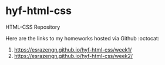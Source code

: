# hyf-html-css
HTML-CSS Repository

Here are the links to my homeworks hosted via Github :octocat:


1. https://esrazengn.github.io/hyf-html-css/week1/
2. https://esrazengn.github.io/hyf-html-css/week2/
